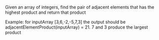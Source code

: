 Given an array of integers, find the pair of adjacent elements that has the highest product and return that product

Example:
for inputArray [3,6,-2,-5,7,3] the output should be adjacentElementProduct(inputArray) = 21. 
7 and 3 produce the largest product